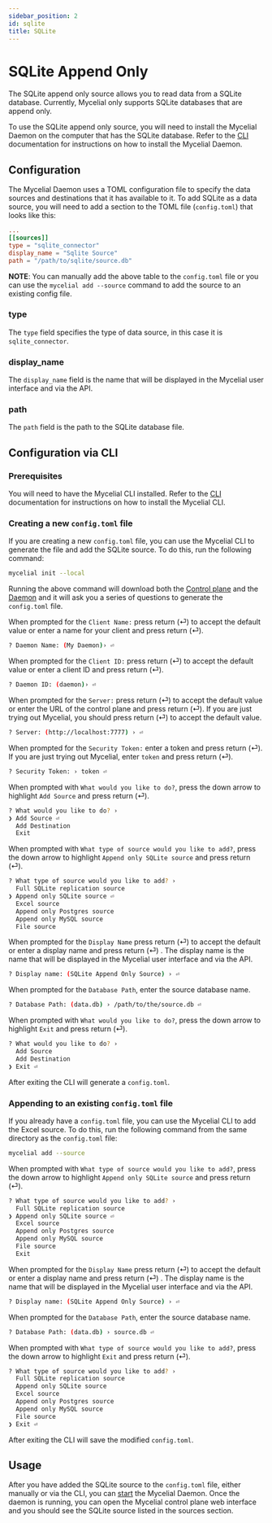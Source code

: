 ```yaml
---
sidebar_position: 2
id: sqlite
title: SQLite
---
```


# SQLite Append Only

The SQLite append only source allows you to read data from a SQLite database. 
Currently, Mycelial only supports SQLite databases that are append only.

To use the SQLite append only source, you will need to install the Mycelial 
Daemon on the computer that has the SQLite database. Refer to the 
[CLI](../getting-started/CLI.md) documentation for instructions on how to
install the Mycelial Daemon.

## Configuration

The Mycelial Daemon uses a TOML configuration file to specify the data sources
and destinations that it has available to it. To add SQLite as a data source,
you will need to add a section to the TOML file (`config.toml`) that looks like
this:

```toml
...
[[sources]]
type = "sqlite_connector"
display_name = "Sqlite Source"
path = "/path/to/sqlite/source.db"
```

**NOTE**: You can manually add the above table to the `config.toml` file or you
can use the `mycelial add --source` command to add the source to an existing 
config file.

### type

The `type` field specifies the type of data source, in this case it is
`sqlite_connector`.

### display_name

The `display_name` field is the name that will be displayed in the Mycelial user
interface and via the API.

### path

The `path` field is the path to the SQLite database file.

## Configuration via CLI

### Prerequisites

You will need to have the Mycelial CLI installed. Refer to the 
[CLI](../getting-started/CLI.md) documentation for instructions on how to
install the Mycelial CLI.

### Creating a new `config.toml` file

If you are creating a new `config.toml` file, you can use the Mycelial CLI to
generate the file and add the SQLite source. To do this, run the following 
command:

```sh
mycelial init --local
```

Running the above command will download both the [Control
plane](../core-concepts/Control-Plane.md) and the
[Daemon](../core-concepts/Daemon.md) and it will ask you a series of questions
to generate the `config.toml` file.

When prompted for the `Client Name:` press return (⏎) to accept the default
value or enter a name for your client and press return (⏎).

```sh
? Daemon Name: (My Daemon)› ⏎
```

When prompted for the `Client ID:` press return (⏎) to accept the default value
or enter a client ID and press return (⏎).

```sh
? Daemon ID: (daemon)› ⏎
```

When prompted for the `Server:` press return (⏎) to accept the default value or
enter the URL of the control plane and press return (⏎). If you are just trying
out Mycelial, you should press return (⏎) to accept the default value.

```sh
? Server: (http://localhost:7777) › ⏎
```

When prompted for the `Security Token:` enter a token and press return (⏎). If 
you are just trying out Mycelial, enter `token` and press return (⏎).

```sh
? Security Token: › token ⏎
```

When prompted with `What would you like to do?`, press the down arrow to
highlight `Add Source` and press return (⏎).

```sh
? What would you like to do? ›
❯ Add Source ⏎
  Add Destination
  Exit
```

When prompted with `What type of source would you like to add?`, press the down
arrow to highlight `Append only SQLite source` and press return (⏎).

```sh
? What type of source would you like to add? ›
  Full SQLite replication source
❯ Append only SQLite source ⏎
  Excel source
  Append only Postgres source
  Append only MySQL source
  File source
```

When prompted for the `Display Name` press return (⏎) to accept the default or
enter a display name and press return (⏎) . The display name is the name that
will be displayed in the Mycelial user interface and via the API.

```sh
? Display name: (SQLite Append Only Source) › ⏎
```

When prompted for the `Database Path`, enter the source database name.

```sh
? Database Path: (data.db) › /path/to/the/source.db ⏎
```

When prompted with `What would you like to do?`, press the down arrow to
highlight `Exit` and press return (⏎).

```sh
? What would you like to do? ›
  Add Source
  Add Destination
❯ Exit ⏎
```

After exiting the CLI will generate a `config.toml`.

### Appending to an existing `config.toml` file

If you already have a `config.toml` file, you can use the Mycelial CLI to add
the Excel source. To do this, run the following command from the same directory
as the `config.toml` file:

```sh
mycelial add --source
```

When prompted with `What type of source would you like to add?`, press the down
arrow to highlight `Append only SQLite source` and press return (⏎).

```sh
? What type of source would you like to add? ›
  Full SQLite replication source
❯ Append only SQLite source ⏎
  Excel source
  Append only Postgres source
  Append only MySQL source
  File source
  Exit
```

When prompted for the `Display Name` press return (⏎) to accept the default or
enter a display name and press return (⏎) . The display name is the name that
will be displayed in the Mycelial user interface and via the API.

```sh
? Display name: (SQLite Append Only Source) › ⏎
```

When prompted for the `Database Path`, enter the source database name.

```sh
? Database Path: (data.db) › source.db ⏎
```

When prompted with `What type of source would you like to add?`, press the down
arrow to highlight `Exit` and press return (⏎).

```sh
? What type of source would you like to add? ›
  Full SQLite replication source
  Append only SQLite source
  Excel source 
  Append only Postgres source
  Append only MySQL source
  File source
❯ Exit ⏎
```

After exiting the CLI will save the modified `config.toml`.

## Usage

After you have added the SQLite source to the `config.toml` file, either
manually or via the CLI, you can [start](../getting-started/CLI.md#starting) the
Mycelial Daemon. Once the daemon is running, you can open the Mycelial control
plane web interface and you should see the SQLite source listed in the sources
section.

